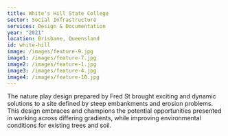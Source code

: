 ```yaml
---
title: White's Hill State College
sector: Social Infrastructure
services: Design & Documentation
year: "2021"
location: Brisbane, Queensland
id: white-hill
image: /images/feature-9.jpg
image1: /images/feature-7.jpg
image2: /images/feature-1.jpg
image3: /images/feature-4.jpg
image4: /images/feature-10.jpg
---
```


The nature play design prepared by Fred St brought exciting and
dynamic solutions to a site defined by steep embankments and erosion problems.
This design embraces and champions the potential opportunities presented in
working across differing gradients, while improving environmental conditions
for existing trees and soil.
